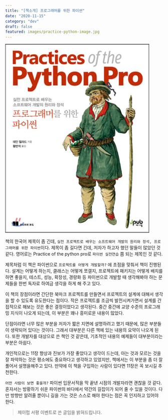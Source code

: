 ```yaml
---
title: "[책소개] 프로그래머를 위한 파이썬"
date: "2020-11-15"
category: "dev"
draft: false
featured: images/practice-python-image.jpg
---
```


![프로그래머를 위한 파이썬](images/practice-python-image.jpg)

책의 한국어 제목이 좀 긴데, `실전 프로젝트로 배우는 소프트웨어 개발의 원리와 정석, 프로그래머를 위한 파이썬`이다. 제목이 좀 길다면 긴데, 저자가 하고자 했던 말들이 많았던 것 같다. 영어로는 Practice of the python pro로 `파이썬 실전연습` 쯤 되는 제목인 것 같다.

제목처럼 이 책은 파이썬으로 `프로젝트를 어떻게 개발할까?` 에 초점을 맞춰서 책이 진행된다. 설계는 어떻게 하는지, 클래스는 어떻게 쪼갤지, 프로젝트에 패키지는 어떻게 배치를 하면 좋을지, 테스트, 성능, 확장성, 경량화 등 파이썬으로 개발할 때 생각해봐야 하는 문제들을 한번 독자로 하여금 생각을 하게 해 주고 있다.

이 책의 장점이라면 간단한 북마크 프로젝트를 만들면서 프로젝트의 설계에 대해서 생각을 할 수 있도록 유도한다는 점이다. 작은 프로젝트를 조금씩 발전시켜가면서 설계를 간접적으로 해보는 것은 좋은 결정이었다고 생각된다. 중간 중간에 교양 수준의 프로그래밍 지식이 나오게 되는데, 이 부분은 꽤나 흥미로운 내용이 많았다.

단점이라면 너무 많은 부분을 저자가 짧은 지면에 설명하려고 했기 때문에, 많은 부분들이 생략되어 있다는 것이다. 그래서 대부분은 다른 책에 있는 내용의 요약이 나오게 된다. 또한 개발자를 대상으로 쓴 책인 것 같은데, 기초적인 내용의 예제들이 대부분이라는 부분은 아쉽다.

개인적으로는 11장 향상과 진보가 가장 좋았다고 생각이 드는데, 아는 것과 모르는 것을 잘 파악하는 것은 평소에도 중요하다고 생각하고 있었지만, 책에서는 이 부분을 좀 더 잘 풀어서 설명을해주고 있다. 만약에 이 책을 구입하는 사람이 있다면 11장은 꼭 보시길 추천한다.

`어떤 사람이 보면 좋을까?` 파이썬 입문서적을 막 끝낸 시점의 개발자라면 괜찮을 것 같다. 혼자서는 방황하기 쉬운 파이썬의 바다에서 약간의 길잡이가 되어 줄 수 있을 것이다. 다만 방향만 알려줄 뿐이니 길을 가는 것은 스스로 해야 한다는 점은 꼭 인지하고 있어야 한다.

> 제이펍 서평 이벤트로 쓴 글임을 밝혀드립니다.

